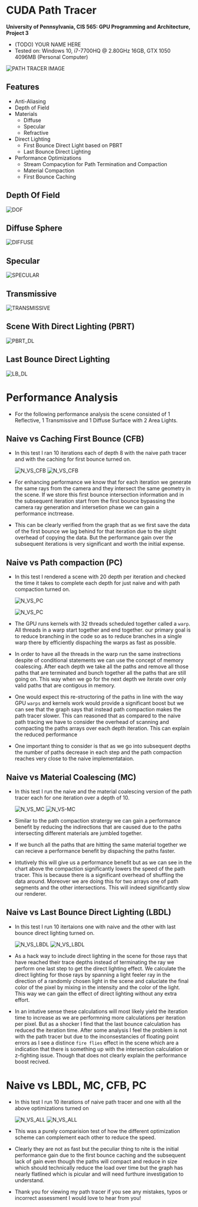 CUDA Path Tracer
================

**University of Pennsylvania, CIS 565: GPU Programming and Architecture, Project 3**

* (TODO) YOUR NAME HERE
* Tested on: Windows 10, i7-7700HQ @ 2.80GHz 16GB, GTX 1050 4096MB (Personal Computer)

![PATH TRACER IMAGE](img/)

## Features

* Anti-Aliasing
* Depth of Field
* Materials
     * Diffuse
     * Specular
     * Refractive
* Direct Lighting
    * First Bounce Direct Light based on PBRT
    * Last Bounce Direct Lighting
* Performance Optimizations
    * Stream Compacytion for Path Termination and Compaction
    * Material Compaction
    * First Bounce Caching

## Depth Of Field

![DOF](img/renders/DOF)

## Diffuse Sphere

![DIFFUSE](img)

## Specular

![SPECULAR](img)

## Transmissive

![TRANSMISSIVE](img)

## Scene With Direct Lighting (PBRT)

![PBRT_DL](img)

## Last Bounce Direct Lighting

![LB_DL](img)

Performance Analysis
===================

* For the following performance analysis the scene consisted of 1 Reflective, 1 Transmissive and 1 Diffuse Surface with 2 Area Lights.

## Naive vs Caching First Bounce (CFB)

* In this test I ran 10 iterations each of depth 8 with the naive path tracer and with the caching for first bounce turned on. 

    ![N_VS_CFB](img/charts/N_VS_CFB.png) ![N_VS_CFB](img/tables/N_VS_CFB.png)

* For enhancing performance we know that for each iteration we generate the same rays from the camera and they intersect the same geometry in the scene. If we store this first bounce intersection information and in the subsequent iteration start from the first bounce bypassing the camera ray generation and intersetion phase we can gain a performance inctrrease. 

* This can be clearly verified from the graph that as we first save the data of the first bounce we lag behind for that iteration due to the slight overhead of copying the data. But the performance gain over the subsequent iterations is very significant and worth the initial expense.

## Naive vs Path compaction (PC)

* In this test I rendered a scene with 20 depth per iteration and checked the time it takes to complete each depth for just naive and with path compaction turned on.

    ![N_VS_PC](img/charts/N_VS_PC.png) 
    
    ![N_VS_PC](img/tables/N_VS_PC.png)

* The GPU runs kernels with 32 threads scheduled together called a `warp`. All threads in a warp start together and end together. our primary goal is to reduce branching in the code so as to reduce branches in a single warp there by efficiently dispaching the warps as fast as possible.

* In order to have all the threads in the warp run the same instrections despite of conditional statements we can use the concept of memory coalescing. After each depth we take all the paths and remove all those paths that are terminated and bunch together all the paths that are still going on. This way when we go for the next depth we iterate over only valid paths that are contigous in memory.

* One would expect this re-structoring of the paths in line with the way GPU `warps` and kernels work would provide a significant boost but we can see that the graph says that instead path compaction makes the path tracer slower. This can reasoned that as compared to the naive path tracing we have to consider the overhead of scanning and compacting the paths arrays over each depth iteration. This can explain the reduced performance

* One important thing to consider is that as we go into subsequent depths the number of paths decrease in each step and the path compaction reaches very close to the naive implementataion.

## Naive vs Material Coalescing (MC)

* In this test I run the naive and the material coalescing version of the path tracer each for one iteration over a depth of 10.

    ![N_VS_MC](img/charts/N_VS_MC.png)
    ![N_VS-MC](img/tables/N_VS_MC.png)

* Similar to the path compaction stratergy we can gain a performance benefit by reducing the indirections that are caused due to the paths intersecting different materials are jumbled together.

* If we bunch all the paths that are hitting the same material together we can recieve a performance benefit by dispaching the paths faster.

* Intutively this will give us a performance benefit but as we can see in the chart above the compaction significantly lowers the speed of the path tracer. This is because there is a significant overhead of shuffling the data around. Moreover we are doing this for two arrays one of path segments and the other intersections. This will indeed significantly slow our renderer. 

## Naive vs Last Bounce Direct Lighting (LBDL)

* In this test I run 10 itertaions one with naive and the other with last bounce direct lighting turned on.

    ![N_VS_LBDL](img/charts/N_VS_LBDL.png) ![N_VS_LBDL](img/tables/N_VS_LBDL.png)

* As a hack way to include direct lighting in the scene for those rays that have reached their trace depths instead of terminating the ray we perform one last step to get the direct lighting effect. We calculate the direct lighting for those rays by spanning a light feeler ray in the direction of a randomly chosen light in the scene and caluclate the final color of the pixel by mixing in the intensity and the color of the light. This way we can gain the effect of direct lighting without any extra effort.  
 
* In an intutive sense these calculations will most likely yield the iteration time to increase as we are performning more calculations per iteration per pixel. But as a shocker I find that the last bounce calculation has reduced the iteration time. After some analysis I feel the problem is not with the path tracer but due to the inconsestancies of floating point errors as I see a distince `fire flies` effect in the scene which are a indication that there is something up with the intersection calculation or z-fighting issue. Though that does not clearly explain the performance boost recived.

# Naive vs LBDL, MC, CFB, PC

* In this test I run 10 iterations of naive path tracer and one with all the above optimizations turned on

    ![N_VS_ALL](img/charts/N_VS_ALL.png) 
    ![N_VS_ALL](img/tables/N_VS_ALL.png)

* This was a purely comparision test of how the different optimization scheme can complement each other to reduce the speed.

* Clearly they are not as fast but the peculiar thing to nite is the initial performance gain due to the first bounce caching and the subsequent lack of gain even though the paths will compact and reduce in size which should technically reduce the load over time but the graph has nearly flatlined which is picular and will need furthure investigation to understand.


* Thank you for viewing my path tracer if you see any mistakes, typos or incorrect assessment I would love to hear from you!